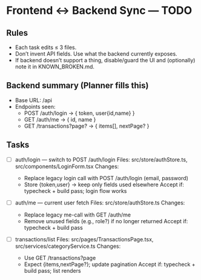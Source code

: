 # Frontend ↔ Backend Sync — TODO

## Rules
- Each task edits ≤ 3 files.
- Don’t invent API fields. Use what the backend currently exposes.
- If backend doesn’t support a thing, disable/guard the UI and (optionally) note it in KNOWN_BROKEN.md.

## Backend summary (Planner fills this)
- Base URL: /api
- Endpoints seen:
  - POST /auth/login → { token, user{id,name} }
  - GET  /auth/me    → { id, name }
  - GET  /transactions?page? → { items[], nextPage? }
  <!-- keep this list short; only what exists -->

## Tasks
- [ ] auth/login — switch to POST /auth/login
  Files: src/store/authStore.ts, src/components/LoginForm.tsx
  Changes:
  - Replace legacy login call with POST /auth/login (email, password)
  - Store {token,user} → keep only fields used elsewhere
  Accept if: typecheck + build pass; login flow works

- [ ] auth/me — current user fetch
  Files: src/store/authStore.ts
  Changes:
  - Replace legacy me-call with GET /auth/me
  - Remove unused fields (e.g., role?) if no longer returned
  Accept if: typecheck + build pass

- [ ] transactions/list
  Files: src/pages/TransactionsPage.tsx, src/services/categoryService.ts
  Changes:
  - Use GET /transactions?page
  - Expect {items,nextPage?}; update pagination
  Accept if: typecheck + build pass; list renders

<!-- Planner adds more tasks similarly -->
